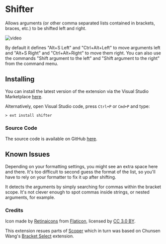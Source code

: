 # Shifter

Allows arguments (or other comma separated lists contained in brackets, braces, etc.) to be shifted left and right.

![video](https://raw.githubusercontent.com/Gruntfuggly/shifter/master/shifter.gif)

By default it defines "Alt+S Left" and "Ctrl+Alt+Left" to move arguments left and "Alt+S Right" and "Ctrl+Alt+Right" to move them right. You can also use the commands "Shift argument to the left" and "Shift argument to the right" from the command menu.

## Installing

You can install the latest version of the extension via the Visual Studio Marketplace [here](https://marketplace.visualstudio.com/items?itemName=Gruntfuggly.shifter).

Alternatively, open Visual Studio code, press `Ctrl+P` or `Cmd+P` and type:

    > ext install shifter

### Source Code

The source code is available on GitHub [here](https://github.com/Gruntfuggly/shifter).

## Known Issues

Depending on your formatting settings, you might see an extra space here and there. It's too difficult to second guess the format of the list, so you'll have to rely on your formatter to fix it up after shifting.

It detects the arguments by simply searching for commas within the bracket scope. It's not clever enough to spot commas inside strings, or nested arguments, for example.

### Credits

Icon made by [Retinaicons](https://www.flaticon.com/authors/retinaicons) from [Flaticon](https://www.flaticon.com/), licensed by [CC 3.0 BY](http://creativecommons.org/licenses/by/3.0/).

This extension resues parts of [Scoper](https://marketplace.visualstudio.com/items?itemName=Gruntfuggly.scoper) which in turn was based on Chunsen Wang's [Bracket Select](https://marketplace.visualstudio.com/items?itemName=chunsen.bracket-select) extension.
